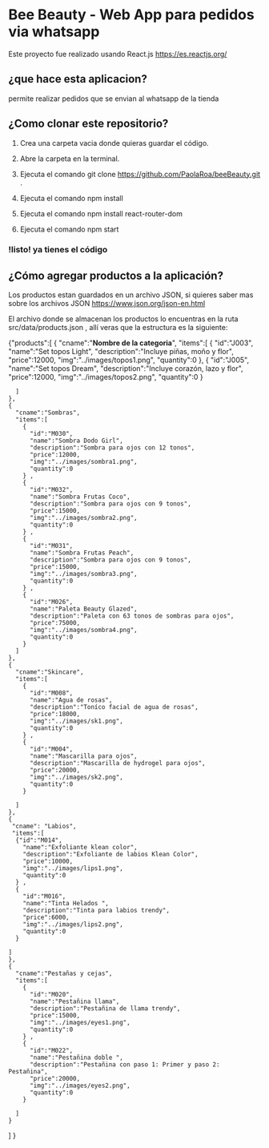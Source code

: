 # Bee Beauty - Web App para pedidos via whatsapp

Este proyecto fue realizado usando React.js https://es.reactjs.org/

## ¿que hace esta aplicacion?

permite realizar pedidos que se envian al whatsapp de la tienda

## ¿Como clonar este repositorio?

1. Crea una carpeta vacia donde quieras guardar el código.

2. Abre la carpeta en la terminal.

3. Ejecuta el comando git clone https://github.com/PaolaRoa/beeBeauty.git .

4. Ejecuta el comando npm install

5. Ejecuta el comando npm install react-router-dom

6. Ejecuta el comando npm start 

### !listo! ya tienes el código 

## ¿Cómo agregar productos a la aplicación?

Los productos estan guardados en un archivo JSON, si quieres saber mas sobre los archivos JSON https://www.json.org/json-en.html

El archivo donde se almacenan los productos lo encuentras en la ruta src/data/products.json , allí veras que la estructura es la siguiente:

{"products":[
    {
      "cname":"**Nombre de la categoria**",
      "items":[
         {
           "id":"J003",
           "name":"Set topos Light",
           "description":"Incluye piñas, moño y flor",
           "price":12000,
           "img":"../images/topos1.png",
           "quantity":0
         },
         {
          "id":"J005",
          "name":"Set topos Dream",
          "description":"Incluye corazón, lazo y flor",
          "price":12000,
          "img":"../images/topos2.png",
          "quantity":0
        } 

      ]
    },
    {
      "cname":"Sombras",
      "items":[
        {
          "id":"M030",
          "name":"Sombra Dodo Girl",
          "description":"Sombra para ojos con 12 tonos",
          "price":12000,
          "img":"../images/sombra1.png",
          "quantity":0
        } ,
        {
          "id":"M032",
          "name":"Sombra Frutas Coco",
          "description":"Sombra para ojos con 9 tonos",
          "price":15000,
          "img":"../images/sombra2.png",
          "quantity":0
        } ,
        {
          "id":"M031",
          "name":"Sombra Frutas Peach",
          "description":"Sombra para ojos con 9 tonos",
          "price":15000,
          "img":"../images/sombra3.png",
          "quantity":0
        } ,
        {
          "id":"M026",
          "name":"Paleta Beauty Glazed",
          "description":"Paleta con 63 tonos de sombras para ojos",
          "price":75000,
          "img":"../images/sombra4.png",
          "quantity":0
        } 
      ]   
    },
    {
      "cname":"Skincare",
      "items":[
        {
          "id":"M008",
          "name":"Agua de rosas",
          "description":"Toníco facial de agua de rosas",
          "price":18000,
          "img":"../images/sk1.png",
          "quantity":0
        } ,
        {
          "id":"M004",
          "name":"Mascarilla para ojos",
          "description":"Mascarilla de hydrogel para ojos",
          "price":20000,
          "img":"../images/sk2.png",
          "quantity":0
        }

      ] 
    },
    {
     "cname": "Labios",
     "items":[
      {"id":"M014",
        "name":"Exfoliante klean color",
        "description":"Exfoliante de labios Klean Color",
        "price":10000,
        "img":"../images/lips1.png",
        "quantity":0
      } ,
      {
        "id":"M016",
        "name":"Tinta Helados ",
        "description":"Tinta para labios trendy",
        "price":6000,
        "img":"../images/lips2.png",
        "quantity":0
      }

    ] 
    },
    {
      "cname":"Pestañas y cejas",
      "items":[
        {
          "id":"M020",
          "name":"Pestañina llama",
          "description":"Pestañina de llama trendy",
          "price":15000,
          "img":"../images/eyes1.png",
          "quantity":0
        } ,
        {
          "id":"M022",
          "name":"Pestañina doble ",
          "description":"Pestañina con paso 1: Primer y paso 2: Pestañina",
          "price":20000,
          "img":"../images/eyes2.png",
          "quantity":0
        }
  
      ] 
    }
  ]
}